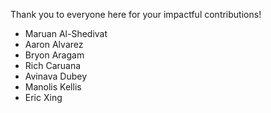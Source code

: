 Thank you to everyone here for your impactful contributions!

- Maruan Al-Shedivat
- Aaron Alvarez
- Bryon Aragam
- Rich Caruana
- Avinava Dubey
- Manolis Kellis
- Eric Xing